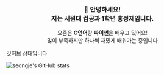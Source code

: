 
<!--
**seongje4954/seongje4954** is a ✨ _special_ ✨ repository because its `README.md` (this file) appears on your GitHub profile.

Here are some ideas to get you started:

- 🔭 I’m currently working on ...
- 🌱 I’m currently learning ...
- 👯 I’m looking to collaborate on ...
- 🤔 I’m looking for help with ...
- 💬 Ask me about ...
- 📫 How to reach me: ...
- 😄 Pronouns: ...
- ⚡ Fun fact: ...
-->

<h3 align="center">👋 안녕하세요!<br>저는 서원대 컴공과 1학년 홍성제입니다.</h3>

<p align="center">
  요즘은 <strong>C언어</strong>랑 <strong>파이썬</strong>을 배우고 있어요!<br>
  많이 부족하지만 하나씩 재밌게 배워가는 중입니다 
</p>

깃허브 상태입니다

![seongje's GitHub stats](https://github-readme-stats.vercel.app/api?username=seongje4954&show_icons=true&theme=radical)
